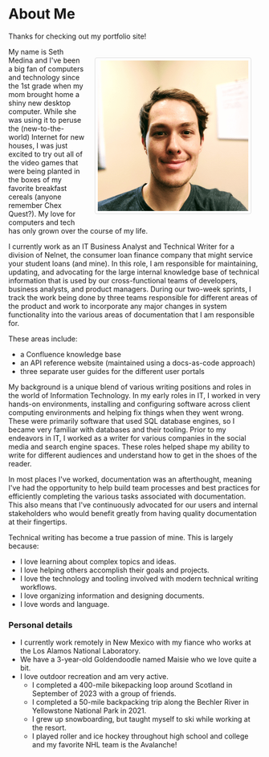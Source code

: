 # About Me

Thanks for checking out my portfolio site!

[//]: # (Internal styling for the portrait image)
<style>

img {
    border: 1px solid #ddd;
    border-radius: 4px;
    padding: 5px;
    width: 300px;
    float: right;
    margin: 20px;
}

</style>

<img src="docs\assets\SethPortrait(300x300).png" alt="Seth Portrait"/>

My name is Seth Medina and I've been a big fan of computers and technology since the 1st grade when my mom brought home a shiny new desktop computer. While she was using it to peruse the (new-to-the-world) Internet for new houses, I was just excited to try out all of the video games that were being planted in the boxes of my favorite breakfast cereals (anyone remember Chex Quest?). My love for computers and tech has only grown over the course of my life.

I currently work as an IT Business Analyst and Technical Writer for a division of Nelnet, the consumer loan finance company that might service your student loans (and mine). In this role, I am responsible for maintaining, updating, and advocating for the large internal knowledge base of technical information that is used by our cross-functional teams of developers, business analysts, and product managers. During our two-week sprints, I track the work being done by three teams responsible for different areas of the product and work to incorporate any major changes in system functionality into the various areas of documentation that I am responsible for. 

These areas include:

* a Confluence knowledge base
* an API reference website (maintained using a docs-as-code approach)
* three separate user guides for the different user portals

My background is a unique blend of various writing positions and roles in the world of Information Technology. In my early roles in IT, I worked in very hands-on environments, installing and configuring software across client computing environments and helping fix things when they went wrong. These were primarily software that used SQL database engines, so I became very familiar with databases and their tooling. Prior to my endeavors in IT, I worked as a writer for various companies in the social media and search engine spaces. These roles helped shape my ability to write for different audiences and understand how to get in the shoes of the reader.

In most places I've worked, documentation was an afterthought, meaning I've had the opportunity to help build team processes and best practices for efficiently completing the various tasks associated with documentation. This also means that I've continuously advocated for our users and internal stakeholders who would benefit greatly from having quality documentation at their fingertips.

Technical writing has become a true passion of mine. This is largely because:

* I love learning about complex topics and ideas.
* I love helping others accomplish their goals and projects.
* I love the technology and tooling involved with modern technical writing workflows.
* I love organizing information and designing documents.
* I love words and language.

### Personal details

* I currently work remotely in New Mexico with my fiance who works at the Los Alamos National Laboratory.
* We have a 3-year-old Goldendoodle named Maisie who we love quite a bit.
* I love outdoor recreation and am very active.
    * I completed a 400-mile bikepacking loop around Scotland in September of 2023 with a group of friends.
    * I completed a 50-mile backpacking trip along the Bechler River in Yellowstone National Park in 2021.
    * I grew up snowboarding, but taught myself to ski while working at the resort.
    * I played roller and ice hockey throughout high school and college and my favorite NHL team is the Avalanche!